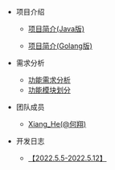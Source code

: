 * 项目介绍

  * [项目简介(Java版)](/src/start/01-项目介绍(Java版).md)

  * [项目简介(Golang版)](/src/start/02-项目介绍(Go语言版).md)

* 需求分析

  * [功能需求分析](/src/demand/01-功能模块需求.md)
  * [功能模块划分](/src/demand/02-功能模块划分.md)

* 团队成员

  * [Xiang_He(@何翔)](/src/team/01-hexiang-introduce.md)
* 开发日志

  * [【2022.5.5-2022.5.12】](/src/work-log/2022.5.5-2022.5.12.md)